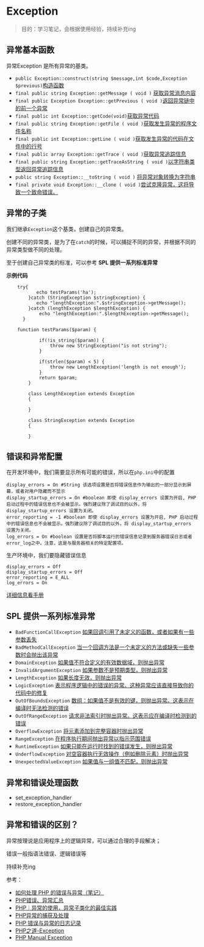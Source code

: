 # Exception

> 目的：学习笔记，会根据使用经验，持续补充ing

## 异常基本函数

异常Exception 是所有异常的基类。

+ `public Exception::construct(string $message,int $code,Exception $previous)`[构造函数](http://php.net/manual/zh/exception.construct.php)
+ `final public string Exception::getMessage ( void )` [获取异常消息内容](http://php.net/manual/zh/exception.getmessage.php)
+ `final public Exception Exception::getPrevious ( void )`[返回异常链中的前一个异常](http://php.net/manual/zh/exception.getprevious.php)
+ `final public int Exception::getCode(void)`[获取异常代码](http://php.net/manual/zh/exception.getcode.php)
+ `final public string Exception::getFile ( void )`[获取发生异常的程序文件名称](http://php.net/manual/zh/exception.getfile.php)
+ `final public int Exception::getLine ( void )`[获取发生异常的代码在文件中的行号](http://php.net/manual/zh/exception.getline.php)
+ `final public array Exception::getTrace ( void )`[获取异常追踪信息](http://php.net/manual/zh/exception.gettrace.php)
+ `final public string Exception::getTraceAsString ( void )`[以字符串类型返回异常追踪信息](http://php.net/manual/zh/exception.gettraceasstring.php)
+ `public string Exception::__toString ( void )` [将异常对象转换为字符串](http://php.net/manual/zh/exception.tostring.php)
+ `final private void Exception::__clone ( void )`[尝试克隆异常，这将导致一个致命错误。](http://php.net/manual/zh/exception.clone.php)

## 异常的子类

我们继承`Exception`这个基类，创建自己的异常类。

创建不同的异常类，是为了在`catch`的时候，可以捕捉不同的异常，并根据不同的异常类型做不同的处理。

至于创建自己异常类的标准，可以参考 **SPL 提供一系列标准异常**

**示例代码**

```
    try{
	       echo testParams('ha');
	    }catch (StringException $stringException) {
		   echo "lengthException:".$stringException->getMessage();
	    }catch (lengthException $lengthException) {
		    echo "lengthException:".$lengthException->getMessage();
	  }
	
	function testParams($param) {
    
    		if(!is_string($param)) {
    			throw new StringException("is not string");
    		}
    
    		if(strlen($param) < 5) {
    			throw new LengthException('length is not enough');
    		}
    		return $param;
    	}
    	
    	class LengthException extends Exception
        {
        
        }
        
        class StringException extends Exception
        {
        
        }
```

## 错误和异常配置

在开发环境中，我们需要显示所有可能的错误，所以在`php.ini`中的配置

```
display_errors = On #String 该选项设置是否将错误信息作为输出的一部分显示到屏幕，或者对用户隐藏而不显示
display_startup_errors = On #boolean 即使 display_errors 设置为开启, PHP 启动过程中的错误信息也不会被显示。强烈建议除了调试目的以外，将 display_startup_errors 设置为关闭。
error_reporting = -1 #boolean 即使 display_errors 设置为开启, PHP 启动过程中的错误信息也不会被显示。强烈建议除了调试目的以外，将 display_startup_errors 设置为关闭。
log_errors = On #boolean 设置是否将脚本运行的错误信息记录到服务器错误日志或者error_log之中。注意，这是与服务器相关的特定配置项。
```


生产环境中，我们要隐藏错误信息

```
display_errors = Off
display_startup_errors = Off
error_reporting = E_ALL
log_errors = On
```

[详细信息看手册](http://php.net/manual/zh/errorfunc.configuration.php)


## SPL 提供一系列标准异常

+ `BadFunctionCallException` [如果回调引用了未定义的函数，或者如果有一些参数丢失](http://php.net/manual/zh/class.badfunctioncallexception.php)
+ `BadMethodCallException` [当一个回调方法是一个未定义的方法或缺失一些参数时会抛出该异常](http://php.net/manual/zh/class.badmethodcallexception.php)
+ `DomainException` [如果值不符合定义的有效数据域，则抛出异常](http://php.net/manual/zh/class.domainexception.php)
+ `InvalidArgumentException` [如果参数不是预期类型，则抛出异常](http://php.net/manual/zh/class.invalidargumentexception.php)
+ `LengthException` [如果长度无效，则抛出异常](http://php.net/manual/zh/class.lengthexception.php)
+ `LogicException` [表示程序逻辑中的错误的异常。这种异常应该直接导致你的代码中的修复](http://php.net/manual/zh/class.logicexception.php)
+ `OutOfBoundsException` [数组：如果值不是有效的键，则抛出异常。这表示在编译时无法检测的错误](http://php.net/manual/zh/class.outofboundsexception.php)
+ `OutOfRangeException` [请求非法索引时抛出异常。这表示应在编译时检测到的错误](http://php.net/manual/zh/class.outofrangeexception.php)
+ `OverflowException` [将元素添加到完整容器时抛出异常](http://php.net/manual/zh/class.overflowexception.php)
+ `RangeException` [在程序执行期间抛出异常以指示范围错误](http://php.net/manual/zh/class.rangeexception.php)
+ `RuntimeException` [如果只能在运行时找到的错误发生，则抛出异常](http://php.net/manual/zh/class.runtimeexception.php)
+ `UnderflowException` [对空容器执行无效操作（例如删除元素）时抛出异常](http://php.net/manual/zh/class.underflowexception.php)
+ `UnexpectedValueException` [如果值与一组值不匹配，则抛出异常](http://php.net/manual/zh/class.unexpectedvalueexception.php)


## 异常和错误处理函数

+ set_exception_handler
+ restore_exception_handler

## 异常和错误的区别？

异常按理说是应用程序上的逻辑异常，可以通过合理的手段解决；

错误一般指语法错误、逻辑错误等


持续补充ing

参考：

+ [如何处理 PHP 的错误与异常（笔记）](https://segmentfault.com/a/1190000004404732#articleHeader1)
+ [PHP错误、异常汇总](https://segmentfault.com/a/1190000007182984#articleHeader17)
+ [PHP｜异常的使用，异常子类化的最佳实践](https://segmentfault.com/a/1190000005690700)
+ [PHP异常的捕获及处理](https://segmentfault.com/a/1190000006207967)
+ [PHP 错误与异常的日志记录](https://segmentfault.com/a/1190000006128054)
+ [PHP之道-Exception](http://laravel-china.github.io/php-the-right-way/#exceptions)
+ [PHP Manual Exception](http://php.net/manual/zh/language.exceptions.php#language.exceptions.finally)
